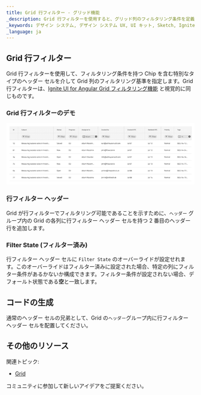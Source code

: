 ```yaml
---
title: Grid 行フィルター - グリッド機能
_description: Grid 行フィルターを使用すると、グリッド列のフィルタリング条件を定義できます。
_keywords: デザイン システム, デザイン システム UX, UI キット, Sketch, Ignite UI for Angular, Sketch to Angular, Angular, Angular デザイン システム, Sketch からコードをエクスポート, Angular 用のデザイン キット, Sketch HTML, Sketch to HTML, Sketch UI キット
_language: ja
---
```


## Grid 行フィルター

Grid 行フィルターを使用して、フィルタリング条件を持つ Chip を含む特別なタイプのヘッダー セルを介して Grid 列のフィルタリング基準を指定します。Grid 行フィルターは、[Ignite UI for Angular Grid フィルタリング機能](https://jp.infragistics.com/products/ignite-ui-angular/angular/components/grid/filtering.html) と視覚的に同じものです。

### Grid 行フィルターのデモ

<img class="responsive-img" src="../images/grid_row_filter_demo.png" srcset="../images/grid_row_filter_demo@2x.png 2x" />

### 行フィルター ヘッダー

Grid が行フィルターでフィルタリング可能であることを示すために、`ヘッダー` グループ内の Grid の各列に行フィルター ヘッダー セルを持つ 2 番目のヘッダー行を追加します。

### Filter State (フィルター済み)

行フィルター ヘッダー セルに `Filter State` のオーバーライドが設定せれます。このオーバーライドはフィルター済みに設定された場合、特定の列にフィルター条件があるかないか構成できます。フィルター条件が設定されない場合、デフォールト状態である**空**と一致します。

## コードの生成

通常のヘッダー セルの兄弟として、Grid の`ヘッダー`グループ内に行フィルター ヘッダー セルを配置してください。

## その他のリソース

関連トピック:

- [Grid](grid.md)
  <div class="divider--half"></div>

コミュニティに参加して新しいアイデアをご提案ください。

